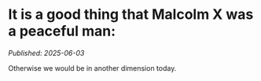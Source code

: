 # It is a good thing that Malcolm X was a peaceful man:

*Published: 2025-06-03*

Otherwise we would be in another dimension today.
